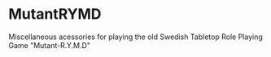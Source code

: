 # MutantRYMD
Miscellaneous acessories for playing the old Swedish Tabletop Role Playing Game "Mutant-R.Y.M.D"

